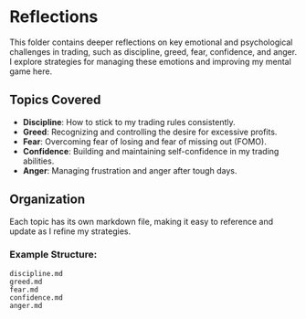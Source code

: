 # Reflections

This folder contains deeper reflections on key emotional and psychological challenges in trading, such as discipline, greed, fear, confidence, and anger. I explore strategies for managing these emotions and improving my mental game here.

## Topics Covered

- **Discipline**: How to stick to my trading rules consistently.
- **Greed**: Recognizing and controlling the desire for excessive profits.
- **Fear**: Overcoming fear of losing and fear of missing out (FOMO).
- **Confidence**: Building and maintaining self-confidence in my trading abilities.
- **Anger**: Managing frustration and anger after tough days.

## Organization

Each topic has its own markdown file, making it easy to reference and update as I refine my strategies.

### Example Structure:
```plaintext
discipline.md
greed.md
fear.md
confidence.md
anger.md
